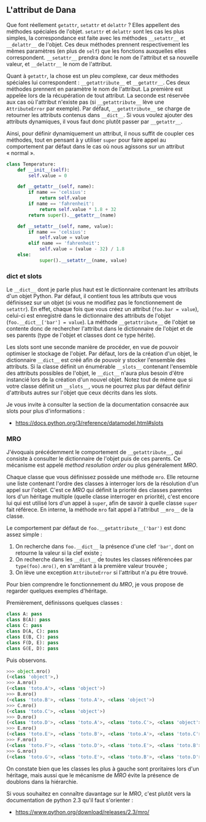 ## L'attribut de Dana

Que font réellement `getattr`, `setattr` et `delattr` ? Elles appellent des méthodes spéciales de l'objet.
`setattr` et `delattr` sont les cas les plus simples, la correspondance est faite avec les méthodes `__setattr__` et `__delattr__` de l'objet. Ces deux méthodes prennent respectivement les mêmes paramètres (en plus de `self`) que les fonctions auxquelles elles correspondent. `__setattr__` prendra donc le nom de l'attribut et sa nouvelle valeur, et `__delattr__` le nom de l'attribut.

Quant à `getattr`, la chose est un pleu complexe, car deux méthodes spéciales lui correspondent : `__getattribute__` et `__getattr__`. Ces deux méthodes prennent en paramètre le nom de l'attribut.
La première est appelée lors de la récupération de tout attribut. La seconde est réservée aux cas où l'attribut n'existe pas (si `__getattribute__` lève une `AttributeError` par exemple).
Par défaut, `__getattribute__` se charge de retourner les attributs contenus dans `__dict__`. Si vous voulez ajouter des attributs dynamiques, il vous faut donc plutôt passer par `__getattr__`.

Ainsi, pour définir dynamiquement un attribut, il nous suffit de coupler ces méthodes, tout en pensant à y utiliser `super` pour faire appel au comportement par défaut dans le cas où nous agissons sur un attribut « normal ».

```python
class Temperature:
    def __init__(self):
        self.value = 0

    def __getattr__(self, name):
        if name == 'celsius':
            return self.value
        if name == 'fahrenheit':
            return self.value * 1.8 + 32
        return super().__getattr__(name)

    def __setattr__(self, name, value):
        if name == 'celsius':
            self.value = value
        elif name == 'fahrenheit':
            self.value = (value - 32) / 1.8
	else:
            super().__setattr__(name, value)
```

### dict et slots

Le `__dict__` dont je parle plus haut est le dictionnaire contenant les attributs d'un objet Python. Par défaut, il contient tous les attributs que vous définissez sur un objet (si vous ne modifiez pas le fonctionnement de `setattr`).
En effet, chaque fois que vous créez un attribut (`foo.bar = value`), celui-ci est enregistré dans le dictionnaire des attributs de l'objet (`foo.__dict__['bar'] = value`). La méthode `__getattribute__` de l'objet se contente donc de rechercher l'attribut dans le dictionnaire de l'objet et de ses parents (type de l'objet et classes dont ce type hérite).

Les slots sont une seconde manière de procéder, en vue de pouvoir optimiser le stockage de l'objet. Par défaut, lors de la création d'un objet, le dictionnaire `__dict__` est créé afin de pouvoir y stocker l'ensemble des attributs. Si la classe définit un énumérable `__slots__` contenant l'ensemble des attributs possibles de l'objet, le `__dict__` n'aura plus besoin d'être instancié lors de la création d'un nouvel objet.
Notez tout de même que si votre classe définit un `__slots__`, vous ne pourrez plus par défaut définir d'attributs autres sur l'objet que ceux décrits dans les slots.

Je vous invite à consulter la section de la documentation consacrée aux slots pour plus d'informations :

* https://docs.python.org/3/reference/datamodel.html#slots

### MRO

J'évoquais précédemment le comportement de `__getattribute__`, qui consiste à consulter le dictionnaire de l'objet puis de ces parents. Ce mécanisme est appelé *method resolution order* ou plus généralement *MRO*.

Chaque classe que vous définissez possède une méthode `mro`. Elle retourne une liste contenant l'ordre des classes à interroger lors de la résolution d'un appel sur l'objet.
C'est ce *MRO* qui définit la priorité des classes parentes lors d'un héritage multiple (quelle classe interroger en priorité), c'est encore lui qui est utilisé lors d'un appel à `super`, afin de savoir à quelle classe `super` fait référece.
En interne, la méthode `mro` fait appel à l'attribut `__mro__` de la classe.

Le comportement par défaut de `foo.__getattribute__('bar')` est donc assez simple :
1. On recherche dans `foo.__dict__` la présence d'une clef `'bar'`, dont on retourne la valeur si la clef existe ;
2. On recherche dans les `__dict__` de toutes les classes référencées par `type(foo).mro()`, en s'arrêtant à la première valeur trouvée ;
3. On lève une exception `AttributeError` si l'attribut n'a pu être trouvé.

Pour bien comprendre le fonctionnement du *MRO*, je vous propose de regarder quelques exemples d'héritage.

Premièrement, définissons quelques classes :

```python
class A: pass
class B(A): pass
class C: pass
class D(A, C): pass
class E(B, C): pass
class F(D, E): pass
class G(E, D): pass
```

Puis observons.

```python
>>> object.mro()
(<class 'object'>,)
>>> A.mro()
(<class 'toto.A'>, <class 'object'>)
>>> B.mro()
(<class 'toto.B'>, <class 'toto.A'>, <class 'object'>)
>>> C.mro()
(<class 'toto.C'>, <class 'object'>)
>>> D.mro()
(<class 'toto.D'>, <class 'toto.A'>, <class 'toto.C'>, <class 'object'>)
>>> E.mro()
(<class 'toto.E'>, <class 'toto.B'>, <class 'toto.A'>, <class 'toto.C'>, <class 'object'>)
>>> F.mro()
(<class 'toto.F'>, <class 'toto.D'>, <class 'toto.E'>, <class 'toto.B'>, <class 'toto.A'>, <class 'toto.C'>, <class 'object'>)
>>> G.mro()
(<class 'toto.G'>, <class 'toto.E'>, <class 'toto.B'>, <class 'toto.D'>, <class 'toto.A'>, <class 'toto.C'>, <class 'object'>)
```

On constate bien que les classes les plus à gauche sont proritaires lors d'un héritage, mais aussi que le mécanisme de *MRO* évite la présence de doublons dans la hiérarchie.

Si vous souhaitez en connaître davantage sur le *MRO*, c'est plutôt vers la documentation de python 2.3 qu'il faut s'orienter :

* https://www.python.org/download/releases/2.3/mro/
